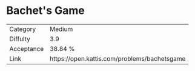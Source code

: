 # Bachet's Game

<table>
    <tr>
        <td>Category</td>
        <td>Medium</td>
    </tr>
    <tr>
        <td>Diffulty</td>
        <td>3.9</td>
    </tr>
    <tr>
        <td>Acceptance</td>
        <td>38.84 %</td>
    </tr>
    <tr>
        <td>Link</td>
        <td>https://open.kattis.com/problems/bachetsgame</td>
    </tr>
</table>